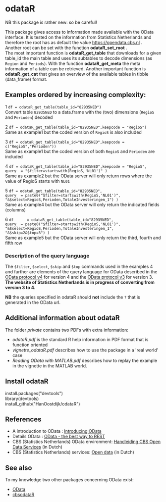 # odataR

NB this package is rather new: so be careful!

This package gives access to information made available with the OData interface.
It is tested on the information from Statistics Netherlands and therefore the root has as default the value https://opendata.cbs.nl .  
Another root can be set with the function **odataR_set_root** .  
The most important function is **odataR_get_table** that downloads for a given table_id the main table and uses its subtables to decode dimensions (as `Region` and `Periods`).  With the function **odataR_get_meta** the meta information of a table can be retrieved. Another important function is **odataR_get_cat** that gives an overview of the available tables in tibble (data_frame) format.
  
## Examples ordered by increasing complexity:

1 `df = odataR_get_table(table_id="82935NED")`  
Convert table `82935NED` to a data.frame with the (two) dimensions (`RegioS` and `Perioden`) decoded  
  
2 `df = odataR_get_table(table_id="82935NED",keepcode = "RegioS")`  
Same as example1 but the coded version of `RegioS` is also included  
  
3 `df = odataR_get_table(table_id="82935NED",keepcode = c("RegioS","Perioden"))`  
Same as example1 but the coded version of both `RegioS` and `Perioden` are included  
  
4 `df = odataR_get_table(table_id="82935NED",keepcode = "RegioS",`  
    `query  = "$filter=startswith(RegioS,'NL01')" )`  
Same as example2 but the OData server will only return rows where the value of RegioS starts with `NL01`  
  
5 `df = odataR_get_table(table_id="82935NED",`  
    `query  = paste0("$filter=startswith(RegioS,'NL01')",`  
                  `"&$select=RegioS,Perioden,TotaleInvesteringen_1") )`  
Same as example4 but the OData server will only return the indicated fields (columns)  
  
6 `df      = odataR_get_table(table_id="82935NED",`  
    `query  = paste0("$filter=startswith(RegioS,'NL01')",`  
                   `"&$select=RegioS,Perioden,TotaleInvesteringen_1",`   
                   `"&$skip=2&$top=3") )`  
Same as example5 but the OData server will only return the third, fourth and fifth row  

### Description of the query language
The `$filter`, `$select`, `$skip` and `$top` commands used in the examples 4 and further are elements of the query language for OData described in the [OData protocol v4](http://docs.oasis-open.org/odata/odata/v4.0/errata02/os/complete/part1-protocol/odata-v4.0-errata02-os-part1-protocol-complete.html) for version 4 and the [OData protocol v3](
http://www.odata.org/documentation/odata-version-3-0/odata-version-3-0-core-protocol/) for version 3. **The website of Statistics Netherlands is in progress of converting from version 3 to 4.**

**NB** the queries specified in odataR should **not** include the `?` that is generated in the OData url.

## Additional information about odataR
The folder *private* contains two PDFs with extra information:  

* *odataR.pdf* is the standard R help information in PDF format that is function oriented
* *vignette_odataR.pdf* describes how to use the package in a 'real world' case
* *Reading OData with MATLAB.pdf* describes how to replay the example in the vignette in the MATLAB world.

## Install odataR

install.packages("devtools")  
library(devtools)  
install_github("HanOostdijk/odataR")

## References
- A introduction to OData :
[Introducing OData](https://msdn.microsoft.com/en-us/data/hh237663.aspx) 
- Details OData :
[OData - the best way to REST](http://www.odata.org/)
- CBS (Statistics Netherlands) OData environment: 
[Handleiding CBS Open Data Services](https://www.cbs.nl/-/media/statline/documenten/handleiding-cbs-opendata-services.pdf?la=nl-nl) (in Dutch)
- CBS (Statistics Netherlands) services:
[Open data](https://www.cbs.nl/nl-nl/onze-diensten/open-data) (in Dutch)

## See also
To my knowledge two other packages concerning OData exist: 

- [OData](https://cran.r-project.org/web/packages/OData)  
- [cbsodataR](https://cran.r-project.org/web/packages/cbsodataR)

